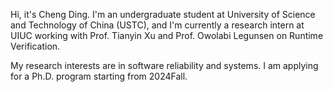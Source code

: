Hi, it's Cheng Ding. I'm an undergraduate student at University of Science and Technology of China (USTC), and I'm currently a research intern at UIUC working with Prof. Tianyin Xu and Prof. Owolabi Legunsen on Runtime Verification.

My research interests are in software reliability and systems. I am applying for a Ph.D. program starting from 2024Fall. 